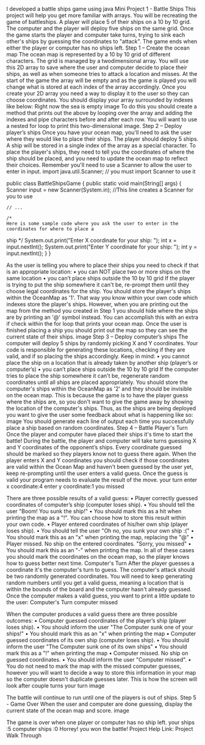 I developed a battle ships game using java Mini Project 1 - Battle Ships This project will help you get more familiar with arrays. You will be recreating the game of battleships. A player will place 5 of their ships on a 10 by 10 grid. The computer and the player will deploy five ships on the same grid. Once the game starts the player and computer take turns, trying to sink each other's ships by guessing the coordinates to "attack". The game ends when either the player or computer has no ships left. Step 1 – Create the ocean map The ocean map is represented by a 10 by 10 grid of different characters. The grid is managed by a twodimensional array. You will use this 2D array to save where the user and computer decide to place their ships, as well as when someone tries to attack a location and misses. At the start of the game the array will be empty and as the game is played you will change what is stored at each index of the array accordingly. Once you create your 2D array you need a way to display it to the user so they can choose coordinates. You should display your array surrounded by indexes like below: Right now the sea is empty image To do this you should create a method that prints out the above by looping over the array and adding the indexes and pipe characters before and after each row. You will want to use a nested for loop to print this two-dimensional image. Step 2 – Deploy player’s ships Once you have your ocean map, you'll need to ask the user where they would like to place their ships. The player should deploy 5 ships. A ship will be stored in a single index of the array as a special character. To place the player's ships, they need to tell you the coordinates of where the ship should be placed, and you need to update the ocean map to reflect their choices. Remember you'll need to use a Scanner to allow the user to enter in input. import java.util.Scanner; // you must import Scanner to use it

public class BattleShipsGame { public static void main(String[] args) { Scanner input = new Scanner(System.in); //This line creates a Scanner for you to use

    // ... 

    /*  
    Here is some sample code where you ask the user to enter in the coordinates for where to place a 
ship */ System.out.print("Enter X coordinate for your ship: "); int x = input.nextInt(); System.out.print("Enter Y coordinate for your ship: "); int y = input.nextInt(); } }

As the user is telling you where to place their ships you need to check if that is an appropriate location: • you can NOT place two or more ships on the same location • you can’t place ships outside the 10 by 10 grid If the player is trying to put the ship somewhere it can't be, re-prompt them until they choose legal coordinates for the ship. You should store the player's ships within the OceanMap as '1'. That way you know within your own code which indexes store the player's ships. However, when you are printing out the map from the method you created in Step 1 you should hide where the ships are by printing an '@' symbol instead. You can accomplish this with an extra if check within the for loop that prints your ocean map. Once the user is finished placing a ship you should print out the map so they can see the current state of their ships. image Step 3 – Deploy computer’s ships The computer will deploy 5 ships by randomly picking X and Y coordinates. Your code is responsible for generating these locations, checking if they are valid, and if so placing the ships accordingly. Keep in mind: • you cannot place the ship on a location that is already taken by another ship (player’s or computer’s) • you can’t place ships outside the 10 by 10 grid If the computer tries to place the ship somewhere it can't be, regenerate random coordinates until all ships are placed appropriately. You should store the computer's ships within the OceanMap as '2' and they should be invisible on the ocean map. This is because the game is to have the player guess where the ships are, so you don't want to give the game away by showing the location of the computer's ships. Thus, as the ships are being deployed you want to give the user some feedback about what is happening like so: image You should generate each line of output each time you successfully place a ship based on random coordinates. Step 4 – Battle Player's Turn Once the player and computer have placed their ships it's time to start the battle! During the battle, the player and computer will take turns guessing X and Y coordinates of the opponent’s ships. Every coordinate guessed should be marked so they players know not to guess there again. When the player enters X and Y coordinates you should check if those coordinates are valid within the Ocean Map and haven't been guessed by the user yet, keep re-prompting until the user enters a valid guess. Once the guess is valid your program needs to evaluate the result of the move. your turn enter x coordinate:4 enter y coordinate:1 you missed

There are three possible results of a valid guess: • Player correctly guessed coordinates of computer’s ship (computer loses ship). • You should tell the user "Boom! You sunk the ship!" • You should mark this as a hit when printing the map as a "!". You can choose how to store this result within your own code. • Player entered coordinates of his/her own ship (player loses ship). • You should tell the user "Oh no, you sunk your own ship :(" • You should mark this as an "x" when printing the map, replacing the "@" • Player missed. No ship on the entered coordinates. "Sorry, you missed" • You should mark this as an "-" when printing the map. In all of these cases you should mark the coordinates on the ocean map, so the player knows how to guess better next time. Computer's Turn After the player guesses a coordinate it's the computer's turn to guess. The computer's attack should be two randomly generated coordinates. You will need to keep generating random numbers until you get a valid guess, meaning a location that is within the bounds of the board and the computer hasn't already guessed. Once the computer makes a valid guess, you want to print a little update to the user: Computer's Turn computer missed

When the computer produces a valid guess there are three possible outcomes: • Computer guessed coordinates of the player’s ship (player loses ship). • You should inform the user "The Computer sunk one of your ships!" • You should mark this as an "x" when printing the map • Computer guessed coordinates of its own ship (computer loses ship). • You should inform the user "The Computer sunk one of its own ships" • You should mark this as a "!" when printing the map • Computer missed. No ship on guessed coordinates. • You should inform the user "Computer missed". • You do not need to mark the map with the missed computer guesses, however you will want to decide a way to store this information in your map so the computer doesn't duplicate guesses later. This is how the screen will look after couple turns your turn image

The battle will continue to run until one of the players is out of ships. Step 5 - Game Over When the user and computer are done guessing, display the current state of the ocean map and score. image

The game is over when one player or computer has no ship left. your ships :5 computer ships :0 Horrey! you won the battle! Project Help Link: Project Walk Through
